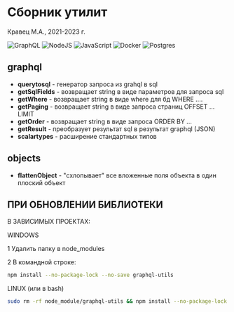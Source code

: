# Сборник утилит

Кравец М.А., 2021-2023 г.

![GraphQL](https://img.shields.io/badge/-GraphQL-E10098?style=for-the-badge&logo=graphql&logoColor=white) ![NodeJS](https://img.shields.io/badge/node.js-6DA55F?style=for-the-badge&logo=node.js&logoColor=white) ![JavaScript](https://img.shields.io/badge/javascript-%23323330.svg?style=for-the-badge&logo=javascript&logoColor=%23F7DF1E) ![Docker](https://img.shields.io/badge/docker-%230db7ed.svg?style=for-the-badge&logo=docker&logoColor=white) ![Postgres](https://img.shields.io/badge/postgres-%23316192.svg?style=for-the-badge&logo=postgresql&logoColor=white)
## graphql

- **querytosql** - генератор запроса из grahql в sql
- **getSqlFields** - возвращает string в виде параметров для запроса sql
- **getWhere** - возвращает string в виде where для бд WHERE ....
- **getPaging** - возвращает string в виде запроса страниц OFFSET ... LIMIT
- **getOrder** - возвращает string в виде запроса ORDER BY ...
- **getResult** - преобразует результат sql в результат graphql (JSON)
- **scalartypes** - расширение стандартных типов

## objects

- **flattenObject** - "схлопывает" все вложенные поля объекта в один плоский объект

## ПРИ ОБНОВЛЕНИИ БИБЛИОТЕКИ

В ЗАВИСИМЫХ ПРОЕКТАХ:

WINDOWS

1 Удалить папку в node_modules

2 В командной строке:

```bash 
npm install --no-package-lock --no-save graphql-utils
```

LINUX (или в bash)

```bash
sudo rm -rf node_module/graphql-utils && npm install --no-package-lock --no-save graphql-utils
```
